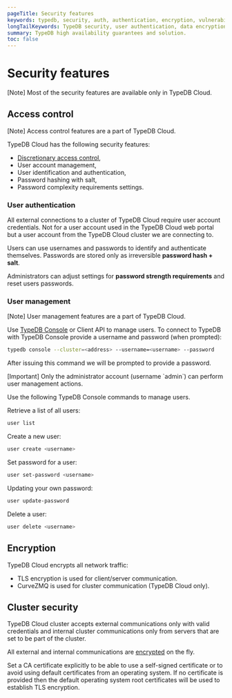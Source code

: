 ```yaml
---
pageTitle: Security features
keywords: typedb, security, auth, authentication, encryption, vulnerability
longTailKeywords: TypeDB security, user authentication, data encryption
summary: TypeDB high availability guarantees and solution.
toc: false
---
```


# Security features

<div class="note">
[Note]
Most of the security features are available only in TypeDB Cloud.
</div>

## Access control

<div class="note">
[Note]
Access control features are a part of TypeDB Cloud.
</div>

TypeDB Cloud has the following security features:

* [Discretionary access control](https://en.wikipedia.org/wiki/Discretionary_access_control),
* User account management,
* User identification and authentication,
* Password hashing with salt,
* Password complexity requirements settings.

### User authentication

All external connections to a cluster of TypeDB Cloud require user account credentials. Not for a user account 
used in the TypeDB Cloud web portal but a user account from the TypeDB Cloud cluster we are connecting to.

Users can use usernames and passwords to identify and authenticate themselves. Passwords are stored only as 
irreversible **password hash + salt**.

Administrators can adjust settings for **password strength requirements** and reset users passwords.

### User management

<div class="note">
[Note]
User management features are a part of TypeDB Cloud.
</div>

Use [TypeDB Console](../../02-clients/02-console.md) or Client API to manage users. To connect to TypeDB with TypeDB 
Console provide a username and password (when prompted):

<!-- test-ignore -->
```bash
typedb console --cluster=<address> --username=<username> --password
```

After issuing this command we will be prompted to provide a password.

<div class="note">
[Important]
Only the administrator account (username `admin`) can perform user management actions.
</div>

Use the following TypeDB Console commands to manage users.

Retrieve a list of all users:

<!-- test-ignore -->
```bash
user list
```

Create a new user:

<!-- test-ignore -->
```bash
user create <username>
```

Set password for a user:

<!-- test-ignore -->
```bash
user set-password <username> 
```

Updating your own password:

<!-- test-ignore -->
```bash
user update-password
```

Delete a user:

<!-- test-ignore -->
```bash
user delete <username>
```

## Encryption

TypeDB Cloud encrypts all network traffic: 

* TLS encryption is used for client/server communication.
* CurveZMQ is used for cluster communication (TypeDB Cloud only).

## Cluster security

TypeDB Cloud cluster accepts external communications only with valid credentials and internal cluster communications 
only from servers that are set to be part of the cluster.

All external and internal communications are [encrypted](#encryption) on the fly. 

Set a CA certificate explicitly to be able to use a self-signed certificate or to avoid using 
default certificates from an operating system.
If no certificate is provided then the default operating system root certificates will be used to establish TLS 
encryption. 
